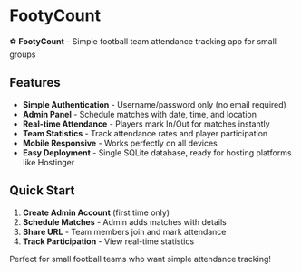 # FootyCount

⚽ **FootyCount** - Simple football team attendance tracking app for small groups

## Features

- **Simple Authentication** - Username/password only (no email required)
- **Admin Panel** - Schedule matches with date, time, and location
- **Real-time Attendance** - Players mark In/Out for matches instantly
- **Team Statistics** - Track attendance rates and player participation
- **Mobile Responsive** - Works perfectly on all devices
- **Easy Deployment** - Single SQLite database, ready for hosting platforms like Hostinger

## Quick Start

1. **Create Admin Account** (first time only)
2. **Schedule Matches** - Admin adds matches with details
3. **Share URL** - Team members join and mark attendance
4. **Track Participation** - View real-time statistics

Perfect for small football teams who want simple attendance tracking!

